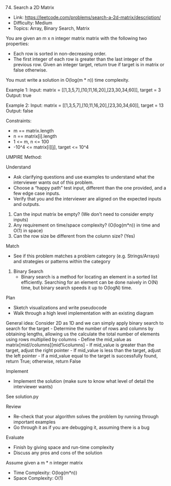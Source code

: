 74. Search a 2D Matrix

- Link: https://leetcode.com/problems/search-a-2d-matrix/description/
- Difficulty: Medium 
- Topics: Array, Binary Search, Matrix

You are given an m x n integer matrix matrix with the following two properties:

- Each row is sorted in non-decreasing order.
- The first integer of each row is greater than the last integer of the previous row.
Given an integer target, return true if target is in matrix or false otherwise.

You must write a solution in O(log(m * n)) time complexity.

Example 1:
Input: matrix = [[1,3,5,7],[10,11,16,20],[23,30,34,60]], target = 3
Output: true

Example 2:
Input: matrix = [[1,3,5,7],[10,11,16,20],[23,30,34,60]], target = 13
Output: false

Constraints:

- m == matrix.length
- n == matrix[i].length
- 1 <= m, n <= 100
- -10^4 <= matrix[i][j], target <= 10^4

UMPIRE Method:

Understand

- Ask clarifying questions and use examples to understand what the interviewer wants out of this problem.
- Choose a “happy path” test input, different than the one provided, and a few edge case inputs.
- Verify that you and the interviewer are aligned on the expected inputs and outputs.

1. Can the input matrix be empty? (We don't need to consider empty inputs)
2. Any requirement on time/space complexity? (O(log(m*n)) in time and O(1) in space)
3. Can the row size be different from the column size? (Yes)

Match

- See if this problem matches a problem category (e.g. Strings/Arrays) and strategies or patterns within the category

1. Binary Search
    - Binary search is a method for locating an element in a sorted list efficiently. Searching for an element can be done naively in O(N) time, but binary search speeds it up to O(logN) time.

Plan

- Sketch visualizations and write pseudocode
- Walk through a high level implementation with an existing diagram

General idea: Consider 2D as 1D and we can simply apply binary search to search for the target
    - Determine the number of rows and columns by obtaining lengths, allowing us the calculate the total number of elements using rows multiplied by columns
    - Define the mid_value as matrix[mid//columns][mid%columns]
    - If mid_value is greater than the target, adjust the right pointer
    - If mid_value is less than the target, adjust the left pointer
    - If a mid_value equal to the target is successfully found, return True; otherwise, return False
    
Implement

- Implement the solution (make sure to know what level of detail the interviewer wants)

See solution.py

Review

- Re-check that your algorithm solves the problem by running through important examples
- Go through it as if you are debugging it, assuming there is a bug

Evaluate

- Finish by giving space and run-time complexity
- Discuss any pros and cons of the solution

Assume given a m * n integer matrix
- Time Complexity: O(log(m*n))
- Space Complexity: O(1)
